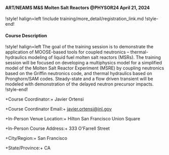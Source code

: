 #### ART/NEAMS M&S Molten Salt Reactors @PHYSOR24 April 21, 2024

!style! halign=left
!include training/more_detail/registration_link.md
!style-end!

#### Course Description

!style! halign=left
The goal of the training session is to demonstrate the application of MOOSE-based tools for coupled
neutronics – thermal-hydraulics modeling of liquid fuel molten salt reactors (MSRs). The training
session will be focused on developing a multiphysics model for a simplified model of the Molten Salt
Reactor Experiment (MSRE) by coupling neutronics based on the Griffin neutronics code, and thermal
hydraulics based on Pronghorn/SAM codes. Steady-state and a flow driven transient will be modeled
with demonstration of the delayed neutron precursor impacts.
!style-end!

+Course Coordinator:+ Javier Ortensi

+Course Coordinator Email:+ javier.ortensi@inl.gov

+In-Person Venue Location:+ Hilton San Francisco Union Square

+In-Person Course Address:+ 333 O'Farrell Street

+City/Region:+ San Francisco

+State/Province:+ CA
